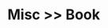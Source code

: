 # Misc >> Book

<book-cards source="https://raw.githubusercontent.com/Silver-birder/My-Portfolio/main/docs/misc/book/index.json"></book-cards>